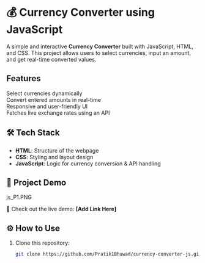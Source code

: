 # 💰 Currency Converter using JavaScript  

A simple and interactive **Currency Converter** built with JavaScript, HTML, and CSS. This project allows users to select currencies, input an amount, and get real-time converted values.  

## Features  
Select currencies dynamically  
Convert entered amounts in real-time  
Responsive and user-friendly UI  
Fetches live exchange rates using an API  

## 🛠 Tech Stack  
- **HTML**: Structure of the webpage  
- **CSS**: Styling and layout design  
- **JavaScript**: Logic for currency conversion & API handling  

## 📸 Project Demo  
js_P1.PNG

🎥 Check out the live demo: **[Add Link Here]**  

## ⚙ How to Use  
1. Clone this repository:  
   ```bash
   git clone https://github.com/Pratik1Bhuwad/currency-converter-js.git

